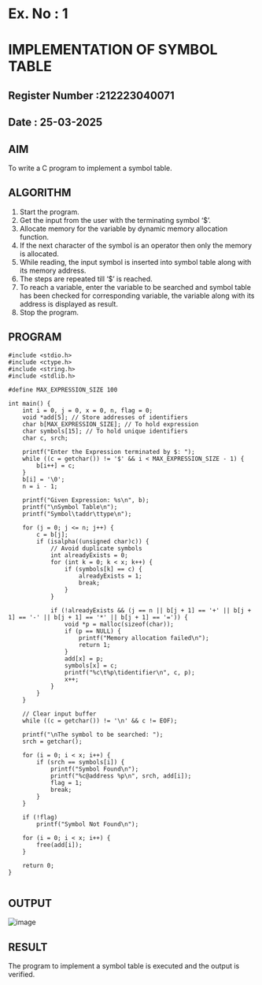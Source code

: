 # Ex. No : 1	
# IMPLEMENTATION OF SYMBOL TABLE 
## Register Number :212223040071
## Date : 25-03-2025

## AIM   
To write a C program to implement a symbol table.

## ALGORITHM
1.	Start the program.
2.	Get the input from the user with the terminating symbol ‘$’.
3.	Allocate memory for the variable by dynamic memory allocation function.
4.	If the next character of the symbol is an operator then only the memory is allocated.
5.	While reading, the input symbol is inserted into symbol table along with its memory address.
6.	The steps are repeated till ‘$’ is reached.
7.	To reach a variable, enter the variable to be searched and symbol table has been checked for corresponding variable, the variable along with its address is displayed as result.
8.	Stop the program. 

## PROGRAM
```
#include <stdio.h>
#include <ctype.h>
#include <string.h>
#include <stdlib.h>

#define MAX_EXPRESSION_SIZE 100

int main() {
    int i = 0, j = 0, x = 0, n, flag = 0;
    void *add[5]; // Store addresses of identifiers
    char b[MAX_EXPRESSION_SIZE]; // To hold expression
    char symbols[15]; // To hold unique identifiers
    char c, srch;

    printf("Enter the Expression terminated by $: ");
    while ((c = getchar()) != '$' && i < MAX_EXPRESSION_SIZE - 1) {
        b[i++] = c;
    }
    b[i] = '\0';
    n = i - 1;

    printf("Given Expression: %s\n", b);
    printf("\nSymbol Table\n");
    printf("Symbol\taddr\ttype\n");

    for (j = 0; j <= n; j++) {
        c = b[j];
        if (isalpha((unsigned char)c)) {
            // Avoid duplicate symbols
            int alreadyExists = 0;
            for (int k = 0; k < x; k++) {
                if (symbols[k] == c) {
                    alreadyExists = 1;
                    break;
                }
            }

            if (!alreadyExists && (j == n || b[j + 1] == '+' || b[j + 1] == '-' || b[j + 1] == '*' || b[j + 1] == '=')) {
                void *p = malloc(sizeof(char));
                if (p == NULL) {
                    printf("Memory allocation failed\n");
                    return 1;
                }
                add[x] = p;
                symbols[x] = c;
                printf("%c\t%p\tidentifier\n", c, p);
                x++;
            }
        }
    }

    // Clear input buffer
    while ((c = getchar()) != '\n' && c != EOF);

    printf("\nThe symbol to be searched: ");
    srch = getchar();

    for (i = 0; i < x; i++) {
        if (srch == symbols[i]) {
            printf("Symbol Found\n");
            printf("%c@address %p\n", srch, add[i]);
            flag = 1;
            break;
        }
    }

    if (!flag)
        printf("Symbol Not Found\n");

    for (i = 0; i < x; i++) {
        free(add[i]);
    }

    return 0;
}


```

## OUTPUT 
![image](https://github.com/user-attachments/assets/a74ebc3c-33d0-4639-aa74-e6eb31ed9f8d)


## RESULT
The program to implement a symbol table is executed and the output is verified.
